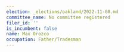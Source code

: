 ```yaml
---
election: _elections/oakland/2022-11-08.md
committee_name: No committee registered
filer_id: ''
is_incumbent: false
name: Max Orozco
occupation: Father/Tradesman
---
```


